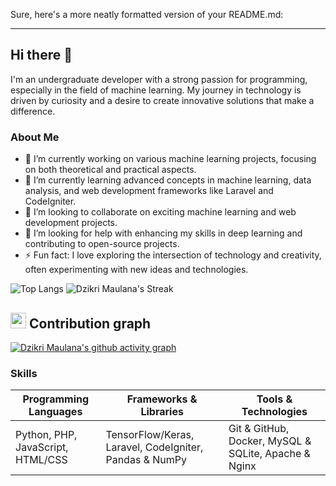 Sure, here's a more neatly formatted version of your README.md:

---

## Hi there 👋

I'm an undergraduate developer with a strong passion for programming, especially in the field of machine learning. My journey in technology is driven by curiosity and a desire to create innovative solutions that make a difference.

### About Me

- 🔭 I’m currently working on various machine learning projects, focusing on both theoretical and practical aspects.
- 🌱 I’m currently learning advanced concepts in machine learning, data analysis, and web development frameworks like Laravel and CodeIgniter.
- 👯 I’m looking to collaborate on exciting machine learning and web development projects.
- 🤔 I’m looking for help with enhancing my skills in deep learning and contributing to open-source projects.
- ⚡ Fun fact: I love exploring the intersection of technology and creativity, often experimenting with new ideas and technologies.

![Top Langs](https://github-readme-stats.vercel.app/api/top-langs/?username=dzikrimaulana87&layout=compact&theme=nightowl) ![Dzikri Maulana's Streak](https://github-readme-streak-stats.herokuapp.com/?user=dzikrimaulana87&theme=nightowl&hide_border=false)

  ## <img src="https://media.giphy.com/media/GhRjInY9JbKms/source.gif" width="25"> <b>Contribution graph</b>
  
[![Dzikri Maulana's github activity graph](https://github-readme-activity-graph.vercel.app/graph?username=dzikrimaulana87&theme=dracula)](https://github.com/ashutosh00710/github-readme-activity-graph)

### Skills

| Programming Languages                         | Frameworks & Libraries                                | Tools & Technologies                   |
|-----------------------------------------------|-------------------------------------------------------|----------------------------------------|
| Python, PHP, JavaScript, HTML/CSS             | TensorFlow/Keras, Laravel, CodeIgniter, Pandas & NumPy| Git & GitHub, Docker, MySQL & SQLite, Apache & Nginx |
